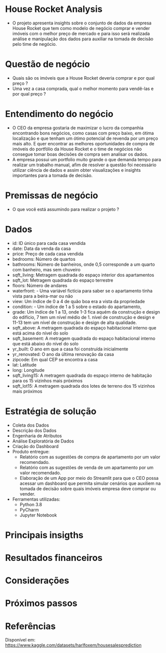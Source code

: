 # House Rocket Analysis 
  - O projeto apresenta insights sobre o conjunto de dados da empresa House Rocket que tem como modelo de negócio comprar e vender imóveis com o melhor preço de mercado e para isso será realizada análise e manipulação dos dados para auxiliar na tomada de decisão pelo time de negócio.

# Questão de negócio

  - Quais são os imóveis que a House Rocket deveria comprar e por qual preço ?
  - Uma vez a casa comprada, qual o melhor momento para vendê-las e por qual preço ?

# Entendimento do negócio
  
  - O CEO da empresa gostaria de maximizar o lucro da companhia encontrando bons negócios, como casas com preço baixo, em ótima localização e que tenham um
ótimo potencial de revenda por um preço mais alto. E quer encontrar as melhores oportunidades de compra de imóveis do portfólio da House Rocket e o time de negócios não consegue tomar boas decisões de compra sem analisar os dados. 
  - A empresa possui um portfolio muito grande o que demanda tempo para realizar um trabalho manual, afim de resolver a questão foi necessário utilizar ciência de dados e assim obter visualizações e insights importantes para a tomada de decisão. 
  
# Premissas de negócio
- O que você está assumindo para realizar o projeto ?
 

# Dados
- id: ID único para cada casa vendida
- date: Data da venda da casa
- price: Preço de cada casa vendida
- bedrooms: Número de quartos
- bathrooms: Número de banheiros, onde 0,5 corresponde a um quarto com banheiro, mas sem chuveiro
- sqft_living: Metragem quadrada do espaço interior dos apartamentos
- sqft_lot: Metragem quadrada do espaço terrestre
- floors: Número de andares
- waterfront: - Uma variável fictícia para saber se o apartamento tinha vista para a beira-mar ou não
- view: Um índice de 0 a 4 de quão boa era a vista da propriedade
- condition: - Um índice de 1 a 5 sobre o estado do apartamento,
- grade: Um índice de 1 a 13, onde 1-3 fica aquém da construção e design do edifício, 7 tem um nível médio de 1. nível de construção e design e 11-13 tem um nível de construção e design de alta qualidade.
- sqft_above: A metragem quadrada do espaço habitacional interno que está acima do nível do solo
- sqft_basement: A metragem quadrada do espaço habitacional interno que está abaixo do nível do solo
- yr_built: O ano em que a casa foi construída inicialmente
- yr_renovated: O ano da última renovação da casa
- zipcode: Em qual CEP se encontra a casa
- lat: Latitude
- long: Longitude
- sqft_living15: A metragem quadrada do espaço interno de habitação para os 15 vizinhos mais próximos
- sqft_lot15: A metragem quadrada dos lotes de terreno dos 15 vizinhos mais próximos


# Estratégia de solução
- Coleta dos Dados
- Descrição dos Dados 
- Engenharia de Atributos
- Análise Exploratória de Dados 
- Criação do Dashboard 
- Produto entregue: 
    - Relatório com as sugestões de compra de apartamento por um valor recomendado.
    - Relatório com as sugestões de venda de um apartamento por um valor recomendado.
    - Elaboração de um App por meio do Streamlit para que o CEO possa acessar um dashboard que permita simular cenários que auxiliem na tomada de decisão sobre quais imóveis empresa deve comprar ou vender. 
 - Ferramentas utilizadas: 
    - Python 3.8 
    - PyCharm 
    - Jupyter Notebook 

# Principais insigths

# Resultados financeiros 

# Considerações

# Próximos passos 

# Referências 
Disponível em: https://www.kaggle.com/datasets/harlfoxem/housesalesprediction
